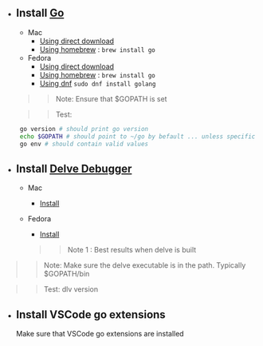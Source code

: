 - ## Install [Go](https://golang.org/doc/)
  - Mac
    - [Using direct download](https://golang.org/doc/install)
    - [Using homebrew](https://docs.brew.sh) : ``` brew install go ```
  - Fedora
    - [Using direct download](https://golang.org/doc/install)
    - [Using homebrew](https://docs.brew.sh/Homebrew-on-Linux) : ``` brew install go ```
    - [Using dnf](https://developer.fedoraproject.org/tech/languages/go/go-installation.h) ``` sudo dnf install golang ```
  >> Note: Ensure that $GOPATH is set
  
  >> Test: 
  ```sh
   go version # should print go version
   echo $GOPATH # should point to ~/go by befault ... unless specifically set otherwise
   go env # should contain valid values 
   ```

- ## Install [Delve Debugger](https://github.com/go-delve/delve)
  - Mac
    - [Install](https://github.com/go-delve/delve/blob/master/Documentation/installation/osx/install.md)
    
  - Fedora
    - [Install](https://github.com/go-delve/delve/blob/master/Documentation/installation/linux/install.md)
    >> Note 1 : Best results when delve is built


>>Note: Make sure the delve executable is in the path. Typically $GOPATH/bin

>>Test: dlv version

- ## Install VSCode go extensions 
  Make sure that VSCode go extensions are installed